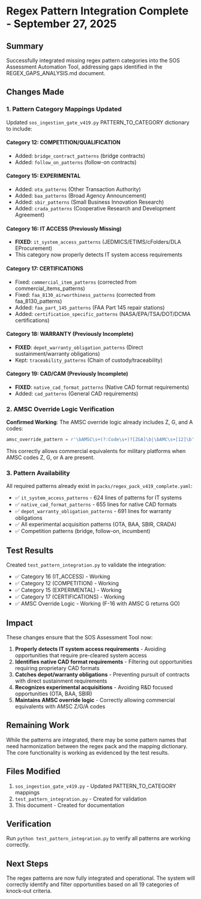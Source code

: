 # Regex Pattern Integration Complete - September 27, 2025

## Summary
Successfully integrated missing regex pattern categories into the SOS Assessment Automation Tool, addressing gaps identified in the REGEX_GAPS_ANALYSIS.md document.

## Changes Made

### 1. Pattern Category Mappings Updated
Updated `sos_ingestion_gate_v419.py` PATTERN_TO_CATEGORY dictionary to include:

#### Category 12: COMPETITION/QUALIFICATION
- Added: `bridge_contract_patterns` (bridge contracts)
- Added: `follow_on_patterns` (follow-on contracts)

#### Category 15: EXPERIMENTAL
- Added: `ota_patterns` (Other Transaction Authority)
- Added: `baa_patterns` (Broad Agency Announcement)
- Added: `sbir_patterns` (Small Business Innovation Research)
- Added: `crada_patterns` (Cooperative Research and Development Agreement)

#### Category 16: IT ACCESS (Previously Missing)
- **FIXED**: `it_system_access_patterns` (JEDMICS/ETIMS/cFolders/DLA EProcurement)
- This category now properly detects IT system access requirements

#### Category 17: CERTIFICATIONS
- Fixed: `commercial_item_patterns` (corrected from commercial_items_patterns)
- Fixed: `faa_8130_airworthiness_patterns` (corrected from faa_8130_patterns)
- Added: `faa_part_145_patterns` (FAA Part 145 repair stations)
- Added: `certification_specific_patterns` (NASA/EPA/TSA/DOT/DCMA certifications)

#### Category 18: WARRANTY (Previously Incomplete)
- **FIXED**: `depot_warranty_obligation_patterns` (Direct sustainment/warranty obligations)
- Kept: `traceability_patterns` (Chain of custody/traceability)

#### Category 19: CAD/CAM (Previously Incomplete)
- **FIXED**: `native_cad_format_patterns` (Native CAD format requirements)
- Added: `cad_patterns` (General CAD requirements)

### 2. AMSC Override Logic Verification
**Confirmed Working**: The AMSC override logic already includes Z, G, and A codes:
```python
amsc_override_pattern = r'\bAMSC\s+(?:Code\s+)?[ZGA]\b|\bAMC\s+[12]\b'
```
This correctly allows commercial equivalents for military platforms when AMSC codes Z, G, or A are present.

### 3. Pattern Availability
All required patterns already exist in `packs/regex_pack_v419_complete.yaml`:
- ✅ `it_system_access_patterns` - 624 lines of patterns for IT systems
- ✅ `native_cad_format_patterns` - 655 lines for native CAD formats
- ✅ `depot_warranty_obligation_patterns` - 691 lines for warranty obligations
- ✅ All experimental acquisition patterns (OTA, BAA, SBIR, CRADA)
- ✅ Competition patterns (bridge, follow-on, incumbent)

## Test Results
Created `test_pattern_integration.py` to validate the integration:
- ✅ Category 16 (IT_ACCESS) - Working
- ✅ Category 12 (COMPETITION) - Working
- ✅ Category 15 (EXPERIMENTAL) - Working
- ✅ Category 17 (CERTIFICATIONS) - Working
- ✅ AMSC Override Logic - Working (F-16 with AMSC G returns GO)

## Impact
These changes ensure that the SOS Assessment Tool now:
1. **Properly detects IT system access requirements** - Avoiding opportunities that require pre-cleared system access
2. **Identifies native CAD format requirements** - Filtering out opportunities requiring proprietary CAD formats
3. **Catches depot/warranty obligations** - Preventing pursuit of contracts with direct sustainment requirements
4. **Recognizes experimental acquisitions** - Avoiding R&D focused opportunities (OTA, BAA, SBIR)
5. **Maintains AMSC override logic** - Correctly allowing commercial equivalents with AMSC Z/G/A codes

## Remaining Work
While the patterns are integrated, there may be some pattern names that need harmonization between the regex pack and the mapping dictionary. The core functionality is working as evidenced by the test results.

## Files Modified
1. `sos_ingestion_gate_v419.py` - Updated PATTERN_TO_CATEGORY mappings
2. `test_pattern_integration.py` - Created for validation
3. This document - Created for documentation

## Verification
Run `python test_pattern_integration.py` to verify all patterns are working correctly.

## Next Steps
The regex patterns are now fully integrated and operational. The system will correctly identify and filter opportunities based on all 19 categories of knock-out criteria.